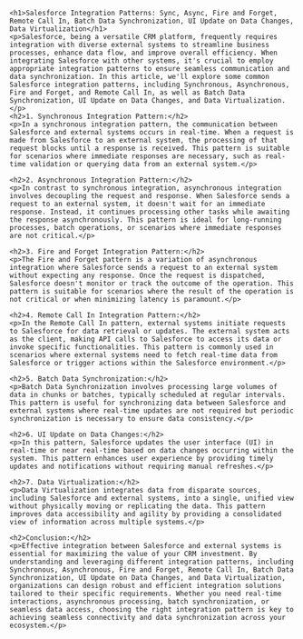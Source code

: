     <h1>Salesforce Integration Patterns: Sync, Async, Fire and Forget, Remote Call In, Batch Data Synchronization, UI Update on Data Changes, Data Virtualization</h1>
    <p>Salesforce, being a versatile CRM platform, frequently requires integration with diverse external systems to streamline business processes, enhance data flow, and improve overall efficiency. When integrating Salesforce with other systems, it's crucial to employ appropriate integration patterns to ensure seamless communication and data synchronization. In this article, we'll explore some common Salesforce integration patterns, including Synchronous, Asynchronous, Fire and Forget, and Remote Call In, as well as Batch Data Synchronization, UI Update on Data Changes, and Data Virtualization.</p>
    <h2>1. Synchronous Integration Pattern:</h2>
    <p>In a synchronous integration pattern, the communication between Salesforce and external systems occurs in real-time. When a request is made from Salesforce to an external system, the processing of that request blocks until a response is received. This pattern is suitable for scenarios where immediate responses are necessary, such as real-time validation or querying data from an external system.</p>

    <h2>2. Asynchronous Integration Pattern:</h2>
    <p>In contrast to synchronous integration, asynchronous integration involves decoupling the request and response. When Salesforce sends a request to an external system, it doesn't wait for an immediate response. Instead, it continues processing other tasks while awaiting the response asynchronously. This pattern is ideal for long-running processes, batch operations, or scenarios where immediate responses are not critical.</p>

    <h2>3. Fire and Forget Integration Pattern:</h2>
    <p>The Fire and Forget pattern is a variation of asynchronous integration where Salesforce sends a request to an external system without expecting any response. Once the request is dispatched, Salesforce doesn't monitor or track the outcome of the operation. This pattern is suitable for scenarios where the result of the operation is not critical or when minimizing latency is paramount.</p>

    <h2>4. Remote Call In Integration Pattern:</h2>
    <p>In the Remote Call In pattern, external systems initiate requests to Salesforce for data retrieval or updates. The external system acts as the client, making API calls to Salesforce to access its data or invoke specific functionalities. This pattern is commonly used in scenarios where external systems need to fetch real-time data from Salesforce or trigger actions within the Salesforce environment.</p>

    <h2>5. Batch Data Synchronization:</h2>
    <p>Batch Data Synchronization involves processing large volumes of data in chunks or batches, typically scheduled at regular intervals. This pattern is useful for synchronizing data between Salesforce and external systems where real-time updates are not required but periodic synchronization is necessary to ensure data consistency.</p>

    <h2>6. UI Update on Data Changes:</h2>
    <p>In this pattern, Salesforce updates the user interface (UI) in real-time or near real-time based on data changes occurring within the system. This pattern enhances user experience by providing timely updates and notifications without requiring manual refreshes.</p>

    <h2>7. Data Virtualization:</h2>
    <p>Data Virtualization integrates data from disparate sources, including Salesforce and external systems, into a single, unified view without physically moving or replicating the data. This pattern improves data accessibility and agility by providing a consolidated view of information across multiple systems.</p>

    <h2>Conclusion:</h2>
    <p>Effective integration between Salesforce and external systems is essential for maximizing the value of your CRM investment. By understanding and leveraging different integration patterns, including Synchronous, Asynchronous, Fire and Forget, Remote Call In, Batch Data Synchronization, UI Update on Data Changes, and Data Virtualization, organizations can design robust and efficient integration solutions tailored to their specific requirements. Whether you need real-time interactions, asynchronous processing, batch synchronization, or seamless data access, choosing the right integration pattern is key to achieving seamless connectivity and data synchronization across your ecosystem.</p>

